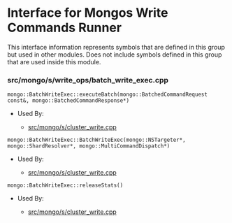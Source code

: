 
# Interface for Mongos Write Commands Runner
This interface information represents symbols that are defined in this group but used in other modules.  Does not include symbols defined in this group that are used inside this module.

### src/mongo/s/write\_ops/batch\_write\_exec.cpp

<div></div>

    mongo::BatchWriteExec::executeBatch(mongo::BatchedCommandRequest const&, mongo::BatchedCommandResponse*)

- Used By:

    - [src/mongo/s/cluster\_write.cpp](../../../../sharding/routing)

<div></div>

    mongo::BatchWriteExec::BatchWriteExec(mongo::NSTargeter*, mongo::ShardResolver*, mongo::MultiCommandDispatch*)

- Used By:

    - [src/mongo/s/cluster\_write.cpp](../../../../sharding/routing)

<div></div>

    mongo::BatchWriteExec::releaseStats()

- Used By:

    - [src/mongo/s/cluster\_write.cpp](../../../../sharding/routing)

